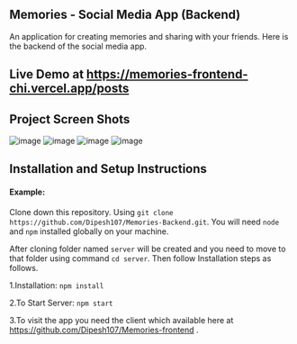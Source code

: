 ## Memories - Social Media App (Backend)
An application for creating memories and sharing with your friends.
Here is the backend of the social media app.

## Live Demo at https://memories-frontend-chi.vercel.app/posts

## Project Screen Shots
![image](https://user-images.githubusercontent.com/71844445/190237449-0ddd6577-5771-46b5-ab1c-891b34da288c.png)
![image](https://user-images.githubusercontent.com/71844445/190237349-37383677-40a8-475b-9181-9202b2e07ed3.png)
![image](https://user-images.githubusercontent.com/71844445/190237590-d59c261d-5479-4748-85c1-2ea19b1986c7.png)
![image](https://user-images.githubusercontent.com/71844445/190237685-2d0318f3-195c-45de-b962-0c293ab22152.png)


## Installation and Setup Instructions

#### Example:  

Clone down this repository. Using `git clone https://github.com/Dipesh107/Memories-Backend.git`.
You will need `node` and `npm` installed globally on your machine.

After cloning folder named `server` will be created and you need to move to that folder using command `cd server`.
Then follow Installation steps as follows.

1.Installation: `npm install`  

2.To Start Server: `npm start`  

3.To visit the app you need the client which available here at https://github.com/Dipesh107/Memories-frontend .
